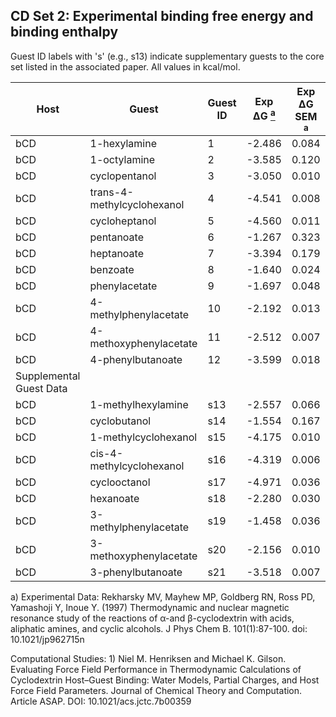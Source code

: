 ## CD Set 2: Experimental binding free energy and binding enthalpy
Guest ID labels with 's' (e.g., s13) indicate supplementary guests to the core set listed in the associated paper. All values in kcal/mol.

|Host|Guest                     |Guest ID|Exp ΔG [<sup>a</sup>](#Rek97)|Exp ΔG SEM [<sup>a</sup>](#Rek97)|Exp ΔH [<sup>a</sup>](#Rek97)|Exp ΔH SEM [<sup>a</sup>](#Rek97)|Comp. Studies|
|----|--------------------------|--------|------|----------|------|----------|-------------|
|bCD |1-hexylamine              |       1|-2.486|0.084     |  0.60|0.05      | [1](#HenGil)|
|bCD |1-octylamine              |       2|-3.585|0.120     | -0.48|0.03      | [1](#HenGil)|
|bCD |cyclopentanol             |       3|-3.050|0.010     | -1.09|0.01      | [1](#HenGil)|
|bCD |trans-4-methylcyclohexanol|       4|-4.541|0.008     | -2.17|0.02      | [1](#HenGil)|
|bCD |cycloheptanol             |       5|-4.560|0.011     | -2.96|0.01      | [1](#HenGil)|
|bCD |pentanoate                |       6|-1.267|0.323     |  1.89|0.53      | [1](#HenGil)|
|bCD |heptanoate                |       7|-3.394|0.179     |  0.42|0.04      | [1](#HenGil)|
|bCD |benzoate                  |       8|-1.640|0.024     | -2.51|0.08      | [1](#HenGil)|
|bCD |phenylacetate             |       9|-1.697|0.048     | -1.79|0.11      | [1](#HenGil)|
|bCD |4-methylphenylacetate     |      10|-2.192|0.013     | -2.89|0.05      | [1](#HenGil)|
|bCD |4-methoxyphenylacetate    |      11|-2.512|0.007     | -1.96|0.01      | [1](#HenGil)|
|bCD |4-phenylbutanoate         |      12|-3.599|0.018     | -2.82|0.01      | [1](#HenGil)|
|                          Supplemental Guest Data                                          
|bCD |1-methylhexylamine        |     s13|-2.557|0.066     |  0.47|0.03      | [1](#HenGil)|
|bCD |cyclobutanol              |     s14|-1.554|0.167     |  0.88|0.17      | [1](#HenGil)|
|bCD |1-methylcyclohexanol      |     s15|-4.175|0.010     | -2.29|0.03      | [1](#HenGil)|
|bCD |cis-4-methylcyclohexanol  |     s16|-4.319|0.006     | -2.27|0.01      | [1](#HenGil)|
|bCD |cyclooctanol              |     s17|-4.971|0.036     | -3.92|0.06      | [1](#HenGil)|
|bCD |hexanoate                 |     s18|-2.280|0.030     |  1.31|0.04      | [1](#HenGil)|
|bCD |3-methylphenylacetate     |     s19|-1.458|0.036     | -2.75|0.13      | [1](#HenGil)|
|bCD |3-methoxyphenylacetate    |     s20|-2.156|0.010     | -2.93|0.03      | [1](#HenGil)|
|bCD |3-phenylbutanoate         |     s21|-3.518|0.007     | -2.25|0.01      | [1](#HenGil)|

<a name="Rek97"></a>a) Experimental Data: Rekharsky MV, Mayhew MP, Goldberg RN, Ross PD, Yamashoji Y, Inoue Y. (1997) Thermodynamic and nuclear magnetic resonance study of the reactions of α-and β-cyclodextrin with acids, aliphatic amines, and cyclic alcohols. J Phys Chem B. 101(1):87-100. doi: 10.1021/jp962715n

Computational Studies:
<a name="HenGil"></a>1) Niel M. Henriksen and Michael K. Gilson. Evaluating Force Field Performance in Thermodynamic Calculations of Cyclodextrin Host–Guest Binding: Water Models, Partial Charges, and Host Force Field Parameters. Journal of Chemical Theory and Computation. Article ASAP. DOI: 10.1021/acs.jctc.7b00359

